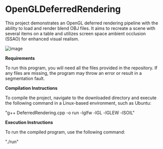 # OpenGLDeferredRendering

This project demonstrates an OpenGL deferred rendering pipeline with the ability to load and render blend OBJ files. It aims to recreate a scene with several items on a table and utilizes screen space ambient occlusion (SSAO) for enhanced visual realism.

![image](https://github.com/EmmyVoita/OpenGLDeferredRendering/assets/82542924/e2fbda9c-671f-43e6-b917-c1c448d5d951)


**Requirements**

To run this program, you will need all the files provided in the repository. If any files are missing, the program may throw an error or result in a segmentation fault.

**Compilation Instructions**

To compile the project, navigate to the downloaded directory and execute the following command in a Linux-based environment, such as Ubuntu:

"g++ DeferredRendering.cpp -o run -lglfw -lGL -lGLEW -lSOIL"

**Execution Instructions**

To run the compiled program, use the following command:

"./run"
